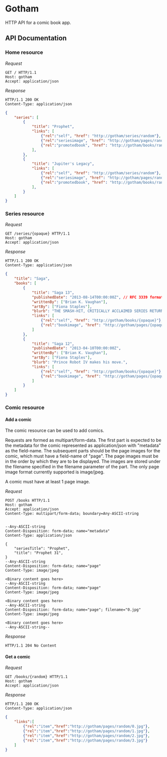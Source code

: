 # Gotham

HTTP API for a comic book app.

## API Documentation

### Home resource

*Request*
```HTTP
GET / HTTP/1.1
Host: gotham
Accept: application/json
```

*Response*
```HTTP
HTTP/1.1 200 OK
Content-Type: application/json
```
```JSON
{
	"series": [
		{
			"title": "Prophet",
			"links": [
				{"rel":"self", "href": "http://gotham/series/random"},
				{"rel":"seriesimage", "href": "http://gotham/pages/random/0.jpg"},
				{"rel":"promotedbook", "href": "http://gotham/books/random"}
			],
		},
		{
			"title": "Jupiter's Legacy",
			"links": [
				{"rel":"self", "href": "http://gotham/series/random"},
				{"rel":"seriesimage", "href": "http://gotham/pages/random/0.jpg"},
				{"rel":"promotedbook", "href": "http://gotham/books/random"}
			],
		}
	]
}
```

### Series resource

*Request*
```HTTP
GET /series/{opaque} HTTP/1.1
Host: gotham
Accept: application/json
```

*Response*
```HTTP
HTTP/1.1 200 OK
Content-Type: application/json
```
```JSON
{
	"title": "Saga",
	"books": [
		{
			"title": "Saga 13",
			"publishedDate": "2013-08-14T00:00:00Z", // RFC 3339 format
			"writtenBy": ["Brian K. Vaughan"],
			"artBy": ["Fiona Staples"],
			"blurb": "THE SMASH-HIT, CRITICALLY ACCLAIMED SERIES RETURNS!\nNow that you've read the first two bestselling collections of SAGA, you're all caught up and ready to jump on the ongoing train with Chapter Thirteen, beginning an all-new monthly sci-fi/fantasy adventure, as Hazel and her parents head to the planet Quietus in search of cult romance novelist D. Oswald Heist.",
			"links": [
				{"rel":"self", "href": "http://gotham/books/{opaque}"},
				{"rel":"bookimage", "href": "http://gotham/pages/{opaque}"}
			]
		},
		{
			"title": "Saga 12",
			"publishedDate": "2013-04-10T00:00:00Z",
			"writtenBy": ["Brian K. Vaughan"],
			"artBy": ["Fiona Staples"],
			"blurb": "Prince Robot IV makes his move.",
			"links": [
				{"rel":"self", "href": "http://gotham/books/{opaque}"},
				{"rel":"bookimage", "href": "http://gotham/pages/{opaque}"}
			]
		}
	]
}
```

### Comic resource

#### Add a comic

The comic resource can be used to add comics.

Requests are formed as multipart/form-data. The first part is expected to be the metadata for the comic represented as application/json with "metadata" as the field-name. The subsequent parts should be the page images for the comic, which must have a field-name of "page". The page images must be in the order by which they are to be displayed. The images are stored under the filename specified in the filename parameter of the part. The only page image format currently supported is image/jpeg.

A comic must have at least 1 page image.

*Request*
```HTTP
POST /books HTTP/1.1
Host: gotham
Accept: application/json
Content-Type: multipart/form-data; boundary=Any-ASCII-string
```
```

--Any-ASCII-string
Content-Disposition: form-data; name="metadata"
Content-Type: application/json

{
	"seriesTitle": "Prophet",
	"title": "Prophet 31",
}
--Any-ASCII-string
Content-Disposition: form-data; name="page"
Content-Type: image/jpeg

<Binary content goes here>
--Any-ASCII-string
Content-Disposition: form-data; name="page"
Content-Type: image/jpeg

<Binary content goes here>
--Any-ASCII-string
Content-Disposition: form-data; name="page"; filename="0.jpg"
Content-Type: image/jpeg

<Binary content goes here>
--Any-ASCII-string--
```

*Response*
```HTTP
HTTP/1.1 204 No Content
```

#### Get a comic

*Request*
```HTTP
GET /books/{random} HTTP/1.1
Host: gotham
Accept: application/json
```

*Response*
```HTTP
HTTP/1.1 200 OK
Content-Type: application/json
```
```JSON
{
	"links":[
		{"rel":"item","href":"http://gotham/pages/random/0.jpg"},
		{"rel":"item","href":"http://gotham/pages/random/1.jpg"},
		{"rel":"item","href":"http://gotham/pages/random/2.jpg"},
		{"rel":"item","href":"http://gotham/pages/random/3.jpg"}
	]
}
```